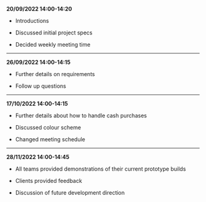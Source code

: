 **20/09/2022 14:00-14:20**

  * Introductions
  
  * Discussed initial project specs
  
  * Decided weekly meeting time

---

**26/09/2022 14:00-14:15**

  * Further details on requirements
  
  * Follow up questions

---

**17/10/2022 14:00-14:15**

  * Further details about how to handle cash purchases
  
  * Discussed colour scheme

  * Changed meeting schedule

---

**28/11/2022 14:00-14:45**

  * All teams provided demonstrations of their current prototype builds

  * Clients provided feedback

  * Discussion of future development direction
